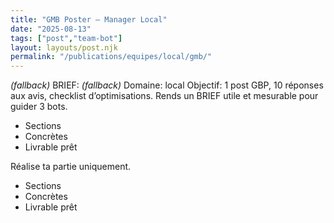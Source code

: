 ```yaml
---
title: "GMB Poster — Manager Local"
date: "2025-08-13"
tags: ["post","team-bot"]
layout: layouts/post.njk
permalink: "/publications/equipes/local/gmb/"
---
```

*(fallback)* BRIEF:
*(fallback)* Domaine: local
Objectif: 1 post GBP, 10 réponses aux avis, checklist d’optimisations.
Rends un BRIEF utile et mesurable pour guider 3 bots.

- Sections
- Concrètes
- Livrable prêt

Réalise ta partie uniquement.

- Sections
- Concrètes
- Livrable prêt
